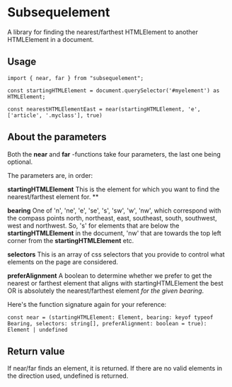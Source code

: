 # Subsequelement

A library for finding the nearest/farthest HTMLElement to another HTMLElement in a document.

## Usage

~~~
import { near, far } from "subsequelement";

const startingHTMLElement = document.querySelector('#myelement') as HTMLElement;

const nearestHTMLElementEast = near(startingHTMLElement, 'e', ['article', '.myclass'], true)
~~~

## About the parameters

Both the **near** and **far** -functions take four parameters, the last one being optional.

The parameters are, in order:

**startingHTMLElement** This is the element for which you want to find the nearest/farthest element for.
** 

**bearing** One of 'n', 'ne', 'e', 'se', 's', 'sw', 'w', 'nw', which correspond with the compass points
north, northeast, east, southeast, south, southwest, west and northwest. So, 's' for 
elements that are below the **startingHTMLElement** in the document, 'nw' that are towards the
top left corner from the **startingHTMLElement** etc.

**selectors** This is an array of css selectors that you provide to control what elements on the page are considered.

**preferAlignment** A boolean to determine whether we prefer to get the nearest or farthest element that aligns 
with startingHTMLElement the best OR is absolutely the nearest/farthest element *for the given bearing*.

Here's the function signature again for your reference:

```const near = (startingHTMLElement: Element, bearing: keyof typeof Bearing, selectors: string[], preferAlignment: boolean = true): Element | undefined ```




## Return value

If near/far finds an element, it is returned. If there are no valid elements in the direction used, undefined is returned.
